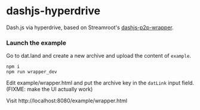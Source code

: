 # dashjs-hyperdrive

Dash.js via hyperdrive, based on Streamroot's [dashjs-p2p-wrapper](https://github.com/streamroot/dashjs-p2p-wrapper).

### Launch the example

Go to dat.land and create a new archive and upload the content of `example`.

```
npm i
npm run wrapper_dev
```

Edit example/wrapper.html and put the archive key in the `datLink` input field. (FIXME: make the UI actually work)

Visit http://localhost:8080/example/wrapper.html
